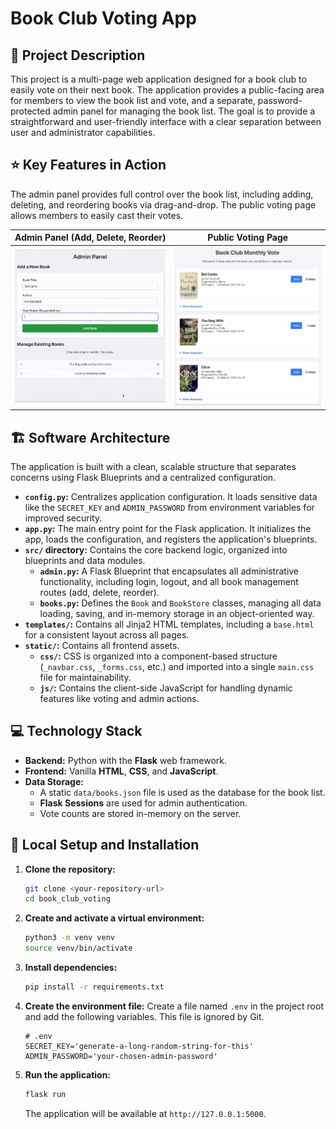 # Book Club Voting App

## 📖 Project Description

This project is a multi-page web application designed for a book club to easily vote on their next book. The application provides a public-facing area for members to view the book list and vote, and a separate, password-protected admin panel for managing the book list. The goal is to provide a straightforward and user-friendly interface with a clear separation between user and administrator capabilities.

## ⭐ Key Features in Action

The admin panel provides full control over the book list, including adding, deleting, and reordering books via drag-and-drop. The public voting page allows members to easily cast their votes.

| Admin Panel (Add, Delete, Reorder)            | Public Voting Page                        |
| --------------------------------------------- | ----------------------------------------- |
| <img src="assets/admin_screen_recording.gif" alt="Admin panel demo showing adding, deleting, and reordering books" width="400"> | <img src="assets/voting_page.png" alt="Public voting page with book list" width="400"> |

## 🏗️ Software Architecture

The application is built with a clean, scalable structure that separates concerns using Flask Blueprints and a centralized configuration.

*   **`config.py`:** Centralizes application configuration. It loads sensitive data like the `SECRET_KEY` and `ADMIN_PASSWORD` from environment variables for improved security.
*   **`app.py`:** The main entry point for the Flask application. It initializes the app, loads the configuration, and registers the application's blueprints.
*   **`src/` directory:** Contains the core backend logic, organized into blueprints and data modules.
    *   **`admin.py`:** A Flask Blueprint that encapsulates all administrative functionality, including login, logout, and all book management routes (add, delete, reorder).
    *   **`books.py`:** Defines the `Book` and `BookStore` classes, managing all data loading, saving, and in-memory storage in an object-oriented way.
*   **`templates/`:** Contains all Jinja2 HTML templates, including a `base.html` for a consistent layout across all pages.
*   **`static/`:** Contains all frontend assets.
    *   **`css/`:** CSS is organized into a component-based structure (`_navbar.css`, `_forms.css`, etc.) and imported into a single `main.css` file for maintainability.
    *   **`js/`:** Contains the client-side JavaScript for handling dynamic features like voting and admin actions.

## 💻 Technology Stack

*   **Backend:** Python with the **Flask** web framework.
*   **Frontend:** Vanilla **HTML**, **CSS**, and **JavaScript**.
*   **Data Storage:**
    *   A static `data/books.json` file is used as the database for the book list.
    *   **Flask Sessions** are used for admin authentication.
    *   Vote counts are stored in-memory on the server.

## 🚀 Local Setup and Installation

1.  **Clone the repository:**
    ```bash
    git clone <your-repository-url>
    cd book_club_voting
    ```

2.  **Create and activate a virtual environment:**
    ```bash
    python3 -m venv venv
    source venv/bin/activate
    ```

3.  **Install dependencies:**
    ```bash
    pip install -r requirements.txt
    ```

4.  **Create the environment file:** Create a file named `.env` in the project root and add the following variables. This file is ignored by Git.
    ```
    # .env
    SECRET_KEY='generate-a-long-random-string-for-this'
    ADMIN_PASSWORD='your-chosen-admin-password'
    ```

5.  **Run the application:**
    ```bash
    flask run
    ```
    The application will be available at `http://127.0.0.1:5000`.